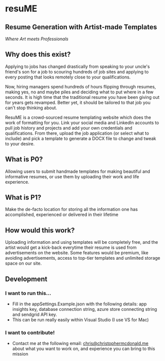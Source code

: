 # resuME
## Resume Generation with Artist-made Templates
<i>Where Art meets Professionals</i>

## Why does this exist?
Applying to jobs has changed drastically from speaking to your uncle's friend's son for a job to scouring hundreds of job sites and applying to every posting that looks remotely close to your qualifications.

Now, hiring managers spend hundreds of hours flipping through resumes, making yes, no and maybe piles and deciding what to put where in a few seconds. It is high time that the traditional resume you have been giving out for years gets revamped. Better yet, it should be tailored to that job you can't stop thinking about.

ResuME is a crowd-sourced resume templating website which does the work of formatting for you. Link your social media and LinkedIn accounts to pull job history and projects and add your own credentials and qualifications. From there, upload the job application (or select what to include) and pick a template to generate a DOCX file to change and tweak to your desire.

## What is P0?
Allowing users to submit handmade templates for making beautiful and informative resumes, or use them by uploading their work and life experience.

## What is P1?
Make the de-facto location for storing all the information one has accomplished, experienced or delivered in their lifetime

## How would this work?
Uploading information and using templates will be completely free, and the artist would get a kick-back everytime their resume is used from advertisements on the website. Some features would be premium, like avoiding advertisements, access to top-tier templates and unlimited storage space on our site.

## Development
### I want to run this...
- Fill in the appSettings.Example.json with the following details: app insights key, database connection string, azure store connecting string and sendgrid API key.
- This can be run really easily within Visual Studio (I use VS for Mac)

### I want to contribute!
- Contact me at the following email: chris@christophermcdonald.me about what you want to work on, and experience you can bring to this mission 
